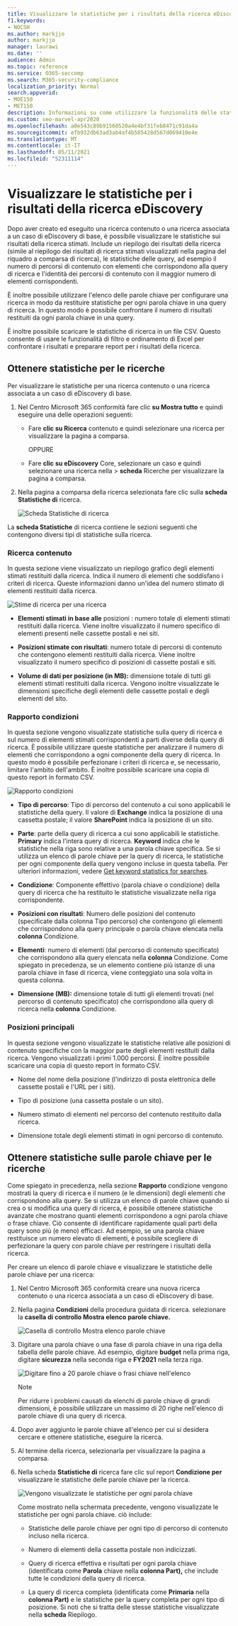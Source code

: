 ```yaml
---
title: Visualizzare le statistiche per i risultati della ricerca eDiscovery
f1.keywords:
- NOCSH
ms.author: markjjo
author: markjjo
manager: laurawi
ms.date: ''
audience: Admin
ms.topic: reference
ms.service: O365-seccomp
ms.search: M365-security-compliance
localization_priority: Normal
search.appverid:
- MOE150
- MET150
description: Informazioni su come utilizzare la funzionalità delle statistiche di ricerca per visualizzare le statistiche per le ricerche di contenuto e le ricerche associate a un caso di eDiscovery di base nel Centro Microsoft 365 conformità.
ms.custom: seo-marvel-apr2020
ms.openlocfilehash: a0e543c89b91560520a4e4bf31feb8471c91da4a
ms.sourcegitcommit: efb932db63ad3ab4af4b585428d567d069410e4e
ms.translationtype: MT
ms.contentlocale: it-IT
ms.lasthandoff: 05/11/2021
ms.locfileid: "52311114"
---
```

# <a name="view-statistics-for-ediscovery-search-results"></a>Visualizzare le statistiche per i risultati della ricerca eDiscovery

Dopo aver creato ed eseguito una ricerca contenuto o una ricerca associata a un caso di eDiscovery di base, è possibile visualizzare le statistiche sui risultati della ricerca stimati. Include un riepilogo dei risultati della ricerca (simile al riepilogo dei risultati di ricerca stimati visualizzati nella pagina del riquadro a comparsa di ricerca), le statistiche delle query, ad esempio il numero di percorsi di contenuto con elementi che corrispondono alla query di ricerca e l'identità dei percorsi di contenuto con il maggior numero di elementi corrispondenti.
  
È inoltre possibile utilizzare l'elenco delle parole chiave per configurare una ricerca in modo da restituire statistiche per ogni parola chiave in una query di ricerca. In questo modo è possibile confrontare il numero di risultati restituiti da ogni parola chiave in una query.
  
È inoltre possibile scaricare le statistiche di ricerca in un file CSV. Questo consente di usare le funzionalità di filtro e ordinamento di Excel per confrontare i risultati e preparare report per i risultati della ricerca.
  
## <a name="get-statistics-for-searches"></a>Ottenere statistiche per le ricerche

Per visualizzare le statistiche per una ricerca contenuto o una ricerca associata a un caso di eDiscovery di base.
  
1. Nel Centro Microsoft 365 conformità fare clic **su Mostra tutto** e quindi eseguire una delle operazioni seguenti:

   - Fare **clic su Ricerca** contenuto e quindi selezionare una ricerca per visualizzare la pagina a comparsa.

     OPPURE

   - Fare **clic su eDiscovery** Core, selezionare un caso e quindi selezionare una ricerca nella  >   **scheda** Ricerche per visualizzare la pagina a comparsa.

2. Nella pagina a comparsa della ricerca selezionata fare clic sulla **scheda Statistiche di** ricerca.
  
   ![Scheda Statistiche di ricerca](../media/SearchStatistics1.png)

La **scheda Statistiche** di ricerca contiene le sezioni seguenti che contengono diversi tipi di statistiche sulla ricerca.

### <a name="search-content"></a>Ricerca contenuto

In questa sezione viene visualizzato un riepilogo grafico degli elementi stimati restituiti dalla ricerca. Indica il numero di elementi che soddisfano i criteri di ricerca. Queste informazioni danno un'idea del numero stimato di elementi restituiti dalla ricerca.

![Stime di ricerca per una ricerca](../media/SearchContentReport.png)

- **Elementi stimati in base alle** posizioni : numero totale di elementi stimati restituiti dalla ricerca. Viene inoltre visualizzato il numero specifico di elementi presenti nelle cassette postali e nei siti.

- **Posizioni stimate con risultati**: numero totale di percorsi di contenuto che contengono elementi restituiti dalla ricerca. Viene inoltre visualizzato il numero specifico di posizioni di cassette postali e siti.

- **Volume di dati per posizione (in MB):** dimensione totale di tutti gli elementi stimati restituiti dalla ricerca. Vengono inoltre visualizzate le dimensioni specifiche degli elementi delle cassette postali e degli elementi del sito.

### <a name="condition-report"></a>Rapporto condizioni

In questa sezione vengono visualizzate statistiche sulla query di ricerca e sul numero di elementi stimati corrispondenti a parti diverse della query di ricerca. È possibile utilizzare queste statistiche per analizzare il numero di elementi che corrispondono a ogni componente della query di ricerca. In questo modo è possibile perfezionare i criteri di ricerca e, se necessario, limitare l'ambito dell'ambito. È inoltre possibile scaricare una copia di questo report in formato CSV.

![Rapporto condizioni](../media/SearchContentReportNoKeywordList.png)

- **Tipo di percorso**: Tipo di percorso del contenuto a cui sono applicabili le statistiche della query. Il valore di **Exchange** indica la posizione di una cassetta postale; il valore **SharePoint** indica la posizione di un sito.

- **Parte**: parte della query di ricerca a cui sono applicabili le statistiche. **Primary** indica l'intera query di ricerca. **Keyword** indica che le statistiche nella riga sono relative a una parola chiave specifica. Se si utilizza un elenco di parole chiave per la query di ricerca, le statistiche per ogni componente della query vengono incluse in questa tabella. Per ulteriori informazioni, vedere [Get keyword statistics for searches](#get-keyword-statistics-for-searches).

- **Condizione**: Componente effettivo (parola chiave o condizione) della query di ricerca che ha restituito le statistiche visualizzate nella riga corrispondente.

- **Posizioni con risultati**: Numero delle posizioni  del contenuto (specificate dalla colonna Tipo percorso) che contengono gli elementi che corrispondono alla query principale o parola chiave elencata nella **colonna** Condizione.

- **Elementi**: numero di elementi (dal percorso di contenuto specificato) che corrispondono alla query elencata nella **colonna** Condizione. Come spiegato in precedenza, se un elemento contiene più istanze di una parola chiave in fase di ricerca, viene conteggiato una sola volta in questa colonna.

- **Dimensione (MB):** dimensione totale di tutti gli elementi trovati (nel percorso di contenuto specificato) che corrispondono alla query di ricerca nella **colonna** Condizione.

### <a name="top-locations"></a>Posizioni principali

In questa sezione vengono visualizzate le statistiche relative alle posizioni di contenuto specifiche con la maggior parte degli elementi restituiti dalla ricerca. Vengono visualizzati i primi 1.000 percorsi. È inoltre possibile scaricare una copia di questo report in formato CSV.

- Nome del nome della posizione (l'indirizzo di posta elettronica delle cassette postali e l'URL per i siti).

- Tipo di posizione (una cassetta postale o un sito).

- Numero stimato di elementi nel percorso del contenuto restituito dalla ricerca.

- Dimensione totale degli elementi stimati in ogni percorso di contenuto.

## <a name="get-keyword-statistics-for-searches"></a>Ottenere statistiche sulle parole chiave per le ricerche

Come spiegato in precedenza, nella sezione **Rapporto** condizione vengono mostrati la query di ricerca e il numero (e le dimensioni) degli elementi che corrispondono alla query. Se si utilizza un elenco di parole chiave quando si crea o si modifica una query di ricerca, è possibile ottenere statistiche avanzate che mostrano quanti elementi corrispondono a ogni parola chiave o frase chiave. Ciò consente di identificare rapidamente quali parti della query sono più (e meno) efficaci. Ad esempio, se una parola chiave restituisce un numero elevato di elementi, è possibile scegliere di perfezionare la query con parole chiave per restringere i risultati della ricerca.

Per creare un elenco di parole chiave e visualizzare le statistiche delle parole chiave per una ricerca:
  
1. Nel Centro Microsoft 365 conformità creare una nuova ricerca contenuto o una ricerca associata a un caso di eDiscovery di base.

2. Nella pagina **Condizioni** della procedura guidata di ricerca. selezionare la **casella di controllo Mostra elenco parole chiave.**

   ![Casella di controllo Mostra elenco parole chiave](../media/SearchKeywordsList1.png)

3. Digitare una parola chiave o una fase di parola chiave in una riga della tabella delle parole chiave. Ad esempio, digitare **budget** nella prima riga, digitare **sicurezza** nella seconda riga e **FY2021** nella terza riga.

   ![Digitare fino a 20 parole chiave o frasi chiave nell'elenco](../media/SearchKeywordsList2.png)

   > [!NOTE]
   > Per ridurre i problemi causati da elenchi di parole chiave di grandi dimensioni, è possibile utilizzare un massimo di 20 righe nell'elenco di parole chiave di una query di ricerca.

4. Dopo aver aggiunto le parole chiave all'elenco per cui si desidera cercare e ottenere statistiche, eseguire la ricerca.

5. Al termine della ricerca, selezionarla per visualizzare la pagina a comparsa.

6. Nella scheda **Statistiche di** ricerca fare clic sul report **Condizione per** visualizzare le statistiche delle parole chiave per la ricerca.

    ![Vengono visualizzate le statistiche per ogni parola chiave](../media/SearchKeywordsList3.png)
  
    Come mostrato nella schermata precedente, vengono visualizzate le statistiche per ogni parola chiave. ciò include:

    - Statistiche delle parole chiave per ogni tipo di percorso di contenuto incluso nella ricerca.

    - Numero di elementi della cassetta postale non indicizzati.

    - Query di ricerca effettiva e risultati per ogni parola chiave (identificata come **Parola** chiave nella **colonna Part),** che include tutte le condizioni della query di ricerca.

    - La query di ricerca completa (identificata come **Primaria** nella **colonna Part)** e le statistiche per la query completa per ogni tipo di posizione. Si noti che si tratta delle stesse statistiche visualizzate nella **scheda** Riepilogo.
